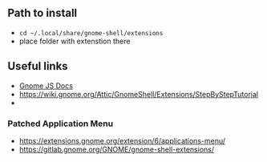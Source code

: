 

## Path to install

* `cd ~/.local/share/gnome-shell/extensions`
* place folder with extenstion there

## Useful links

* [Gnome JS Docs](https://gjs-docs.gnome.org/)
* https://wiki.gnome.org/Attic/GnomeShell/Extensions/StepByStepTutorial
* 

### Patched Application Menu

* https://extensions.gnome.org/extension/6/applications-menu/
* https://gitlab.gnome.org/GNOME/gnome-shell-extensions/

